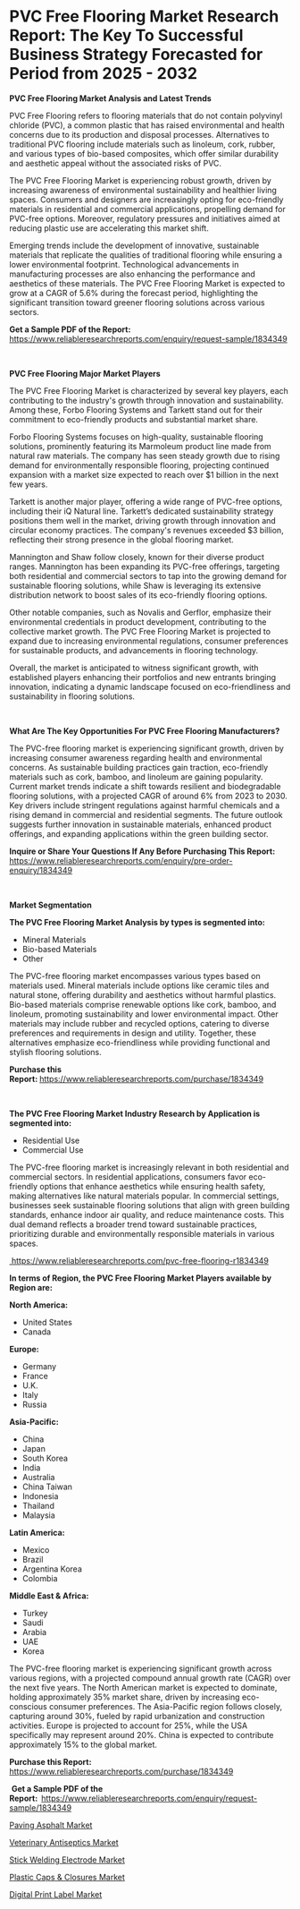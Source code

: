 <p><h1>PVC Free Flooring Market Research Report: The Key To Successful Business Strategy Forecasted for Period from 2025 - 2032</h1></p><p><strong>PVC Free Flooring Market Analysis and Latest Trends</strong></p>
<p><p>PVC Free Flooring refers to flooring materials that do not contain polyvinyl chloride (PVC), a common plastic that has raised environmental and health concerns due to its production and disposal processes. Alternatives to traditional PVC flooring include materials such as linoleum, cork, rubber, and various types of bio-based composites, which offer similar durability and aesthetic appeal without the associated risks of PVC.</p><p>The PVC Free Flooring Market is experiencing robust growth, driven by increasing awareness of environmental sustainability and healthier living spaces. Consumers and designers are increasingly opting for eco-friendly materials in residential and commercial applications, propelling demand for PVC-free options. Moreover, regulatory pressures and initiatives aimed at reducing plastic use are accelerating this market shift.</p><p>Emerging trends include the development of innovative, sustainable materials that replicate the qualities of traditional flooring while ensuring a lower environmental footprint. Technological advancements in manufacturing processes are also enhancing the performance and aesthetics of these materials. The PVC Free Flooring Market is expected to grow at a CAGR of 5.6% during the forecast period, highlighting the significant transition toward greener flooring solutions across various sectors.</p></p>
<p><strong>Get a Sample PDF of the Report:&nbsp;</strong> <a href="https://www.reliableresearchreports.com/enquiry/request-sample/1834349?utm_campaign=8&utm_medium=2&utm_source=Github&utm_content=ia&utm_term=02042025&utm_id=pvc-free-flooring">https://www.reliableresearchreports.com/enquiry/request-sample/1834349</a></p>
<p>&nbsp;</p>
<p><strong>PVC Free Flooring Major Market Players</strong></p>
<p><p>The PVC Free Flooring Market is characterized by several key players, each contributing to the industry's growth through innovation and sustainability. Among these, Forbo Flooring Systems and Tarkett stand out for their commitment to eco-friendly products and substantial market share.</p><p>Forbo Flooring Systems focuses on high-quality, sustainable flooring solutions, prominently featuring its Marmoleum product line made from natural raw materials. The company has seen steady growth due to rising demand for environmentally responsible flooring, projecting continued expansion with a market size expected to reach over $1 billion in the next few years.</p><p>Tarkett is another major player, offering a wide range of PVC-free options, including their iQ Natural line. Tarkett’s dedicated sustainability strategy positions them well in the market, driving growth through innovation and circular economy practices. The company's revenues exceeded $3 billion, reflecting their strong presence in the global flooring market.</p><p>Mannington and Shaw follow closely, known for their diverse product ranges. Mannington has been expanding its PVC-free offerings, targeting both residential and commercial sectors to tap into the growing demand for sustainable flooring solutions, while Shaw is leveraging its extensive distribution network to boost sales of its eco-friendly flooring options.</p><p>Other notable companies, such as Novalis and Gerflor, emphasize their environmental credentials in product development, contributing to the collective market growth. The PVC Free Flooring Market is projected to expand due to increasing environmental regulations, consumer preferences for sustainable products, and advancements in flooring technology.</p><p>Overall, the market is anticipated to witness significant growth, with established players enhancing their portfolios and new entrants bringing innovation, indicating a dynamic landscape focused on eco-friendliness and sustainability in flooring solutions.</p></p>
<p>&nbsp;</p>
<p><strong>What Are The Key Opportunities For PVC Free Flooring Manufacturers?</strong></p>
<p><p>The PVC-free flooring market is experiencing significant growth, driven by increasing consumer awareness regarding health and environmental concerns. As sustainable building practices gain traction, eco-friendly materials such as cork, bamboo, and linoleum are gaining popularity. Current market trends indicate a shift towards resilient and biodegradable flooring solutions, with a projected CAGR of around 6% from 2023 to 2030. Key drivers include stringent regulations against harmful chemicals and a rising demand in commercial and residential segments. The future outlook suggests further innovation in sustainable materials, enhanced product offerings, and expanding applications within the green building sector.</p></p>
<p><strong>Inquire or Share Your Questions If Any Before Purchasing This Report:</strong> <a href="https://www.reliableresearchreports.com/enquiry/pre-order-enquiry/1834349?utm_campaign=8&utm_medium=2&utm_source=Github&utm_content=ia&utm_term=02042025&utm_id=pvc-free-flooring">https://www.reliableresearchreports.com/enquiry/pre-order-enquiry/1834349</a></p>
<p>&nbsp;</p>
<p><strong>Market Segmentation</strong></p>
<p><strong>The PVC Free Flooring Market Analysis by types is segmented into:</strong></p>
<p><ul><li>Mineral Materials</li><li>Bio-based Materials</li><li>Other</li></ul></p>
<p><p>The PVC-free flooring market encompasses various types based on materials used. Mineral materials include options like ceramic tiles and natural stone, offering durability and aesthetics without harmful plastics. Bio-based materials comprise renewable options like cork, bamboo, and linoleum, promoting sustainability and lower environmental impact. Other materials may include rubber and recycled options, catering to diverse preferences and requirements in design and utility. Together, these alternatives emphasize eco-friendliness while providing functional and stylish flooring solutions.</p></p>
<p><strong>Purchase this Report:&nbsp;</strong><a href="https://www.reliableresearchreports.com/purchase/1834349?utm_campaign=8&utm_medium=2&utm_source=Github&utm_content=ia&utm_term=02042025&utm_id=pvc-free-flooring">https://www.reliableresearchreports.com/purchase/1834349</a></p>
<p>&nbsp;</p>
<p><strong>The PVC Free Flooring Market Industry Research by Application is segmented into:</strong></p>
<p><ul><li>Residential Use</li><li>Commercial Use</li></ul></p>
<p><p>The PVC-free flooring market is increasingly relevant in both residential and commercial sectors. In residential applications, consumers favor eco-friendly options that enhance aesthetics while ensuring health safety, making alternatives like natural materials popular. In commercial settings, businesses seek sustainable flooring solutions that align with green building standards, enhance indoor air quality, and reduce maintenance costs. This dual demand reflects a broader trend toward sustainable practices, prioritizing durable and environmentally responsible materials in various spaces.</p></p>
<p><a href="https://www.reliableresearchreports.com/pvc-free-flooring-r1834349?utm_campaign=8&utm_medium=2&utm_source=Github&utm_content=ia&utm_term=02042025&utm_id=pvc-free-flooring">&nbsp;https://www.reliableresearchreports.com/pvc-free-flooring-r1834349</a></p>
<p><strong>In terms of Region, the PVC Free Flooring Market Players available by Region are:</strong></p>
<p>
    <p> <strong> North America: </strong>
        <ul>
            <li>United States</li>
            <li>Canada</li>
        </ul>
        </p> 
    <p> <strong> Europe: </strong>
        <ul>
            <li>Germany</li>
            <li>France</li>
            <li>U.K.</li>
            <li>Italy</li>
            <li>Russia</li>
        </ul>
        </p> 
    <p> <strong> Asia-Pacific: </strong>
        <ul>
            <li>China</li>
            <li>Japan</li>
            <li>South Korea</li>
            <li>India</li>
            <li>Australia</li>
            <li>China Taiwan</li>
            <li>Indonesia</li>
            <li>Thailand</li>
            <li>Malaysia</li>
        </ul>
        </p> 
    <p> <strong> Latin America: </strong>
        <ul>
            <li>Mexico</li>
            <li>Brazil</li>
            <li>Argentina Korea</li>
            <li>Colombia</li>
        </ul>
        </p> 
    <p> <strong> Middle East & Africa: </strong>
        <ul>
            <li>Turkey</li>
            <li>Saudi</li>
            <li>Arabia</li>
            <li>UAE</li>
            <li>Korea</li>
        </ul>
    </p>
    </p>
<p><p>The PVC-free flooring market is experiencing significant growth across various regions, with a projected compound annual growth rate (CAGR) over the next five years. The North American market is expected to dominate, holding approximately 35% market share, driven by increasing eco-conscious consumer preferences. The Asia-Pacific region follows closely, capturing around 30%, fueled by rapid urbanization and construction activities. Europe is projected to account for 25%, while the USA specifically may represent around 20%. China is expected to contribute approximately 15% to the global market.</p></p>
<p><strong>Purchase this Report: </strong><a href="https://www.reliableresearchreports.com/purchase/1834349?utm_campaign=8&utm_medium=2&utm_source=Github&utm_content=ia&utm_term=02042025&utm_id=pvc-free-flooring">https://www.reliableresearchreports.com/purchase/1834349</a></p>
<p>&nbsp;<strong>Get a Sample PDF of the Report:&nbsp;&nbsp;</strong><a href="https://www.reliableresearchreports.com/enquiry/request-sample/1834349?utm_campaign=8&utm_medium=2&utm_source=Github&utm_content=ia&utm_term=02042025&utm_id=pvc-free-flooring">https://www.reliableresearchreports.com/enquiry/request-sample/1834349</a></p>
<p><strong></strong></p>
<p><p><a href="https://github.com/vigatoimrene04/Market-Research-Report-List-1/blob/main/paving-asphalt-market.md?utm_campaign=8&utm_medium=2&utm_source=Github&utm_content=ia&utm_term=02042025&utm_id=pvc-free-flooring">Paving Asphalt Market</a></p><p><a href="https://github.com/supashcriana/Market-Research-Report-List-1/blob/main/veterinary-antiseptics-market.md?utm_campaign=8&utm_medium=2&utm_source=Github&utm_content=ia&utm_term=02042025&utm_id=pvc-free-flooring">Veterinary Antiseptics Market</a></p><p><a href="https://github.com/joubehobock75/Market-Research-Report-List-1/blob/main/stick-welding-electrode-market.md?utm_campaign=8&utm_medium=2&utm_source=Github&utm_content=ia&utm_term=02042025&utm_id=pvc-free-flooring">Stick Welding Electrode Market</a></p><p><a href="https://github.com/gasiorgary79/Market-Research-Report-List-1/blob/main/plastic-caps-closures-market.md?utm_campaign=8&utm_medium=2&utm_source=Github&utm_content=ia&utm_term=02042025&utm_id=pvc-free-flooring">Plastic Caps & Closures Market</a></p><p><a href="https://github.com/ozolsgasko02/Market-Research-Report-List-1/blob/main/digital-print-label-market.md?utm_campaign=8&utm_medium=2&utm_source=Github&utm_content=ia&utm_term=02042025&utm_id=pvc-free-flooring">Digital Print Label Market</a></p></p>